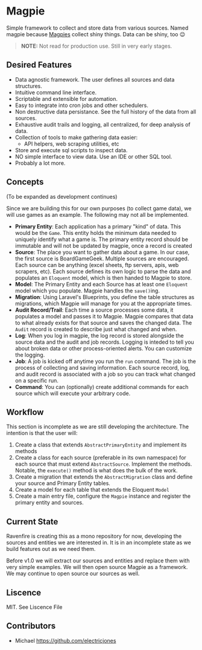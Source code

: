 # Magpie
Simple framework to collect and store data from various sources. Named magpie because [Magpies](https://en.wikipedia.org/wiki/Magpie) collect shiny things. Data can be shiny, too 😉

> **NOTE:** Not read for production use. Still in very early stages.

## Desired Features
- Data agnostic framework. The user defines all sources and data structures.
- Intuitive command line interface.
- Scriptable and extensible for automation.
- Easy to integrate into cron jobs and other schedulers.
- Non destructive data persistance. See the full history of the data from all sources.
- Exhaustive audit trails and logging, all centralized, for deep analysis of data.
- Collection of tools to make gathering data easier:
  - API helpers, web scraping utilities, etc
- Store and execute sql scripts to inspect data.
- NO simple interface to view data. Use an IDE or other SQL tool.
- Probably a lot more.

## Concepts
(To be expanded as development continues)

Since we are building this for our own purposes (to collect game data), we will use games as an example. The following may not all be implemented.

- **Primary Entity**: Each application has a primary "kind" of data. This would be the `Game`. This entity holds the minimum data needed to uniquely identify what a game is. The primary entity record should be immutable and will not be updated by magpie, once a record is created
- **Source**: The place you want to gather data about a game. In our case, the first source is BoardGameGeek. Multiple sources are encouraged. Each source can be anything (excel sheets, ftp servers, apis, web scrapers, etc). Each source defines its own logic to parse the data and populates an `Eloquent` model, which is then handed to Magpie to store.
- **Model**: The Primary Entity and each Source has at least one `Eloquent` model which you populate. Magpie handles the `save()`ing.
- **Migration**: Using Laravel's Blueprints, you define the table structures as migrations, which Magpie will manage for you at the appropriate times.
- **Audit Record/Trail**: Each time a source processes some data, it populates a model and passes it to Magpie. Magpie compares that data to what already exists for that source and saves the changed data. The `Audit` record is created to describe just what changed and when.
- **Log**: When you log in magpie, the log record is stored alongside the source data and the audit and job records. Logging is inteded to tell you about broken data or other process-oriented alerts. You can customize the logging.
- **Job**: A job is kicked off anytime you run the `run` command. The job is the process of collecting and saving information. Each source record, log, and audit record is associated with a job so you can track what changed on a specific run.
- **Command**: You can (optionally) create additional commands for each source which will execute your arbitrary code.

## Workflow
This section is incomplete as we are still developing the architecture. The intention is that the user will:

1. Create a class that extends `AbstractPrimaryEntity` and implement its methods
2. Create a class for each source (preferable in its own namespace) for each source that must extend `AbstractSource`. Implement the methods. Notable, the `execute()` method is what does the bulk of the work.
3. Create a migration that extends the `AbstractMigration` class and define your source and Primary Entity tables.
4. Create a model for each table that extends the Eloquent `Model`
5. Create a main entry file, configure the `Magpie` instance and register the primary entity and sources.

## Current State
Ravenfire is creating this as a mono repository for now, developing the sources and entities we are interested in. It is in an incomplete state as we build features out as we need them.

Before v1.0 we will extract our sources and entities and replace them with very simple examples. We will then open source Magpie as a framework. We may continue to open source our sources as well.

## Liscence
MIT. See Liscence File

## Contributors
- Michael <https://github.com/electricjones>
